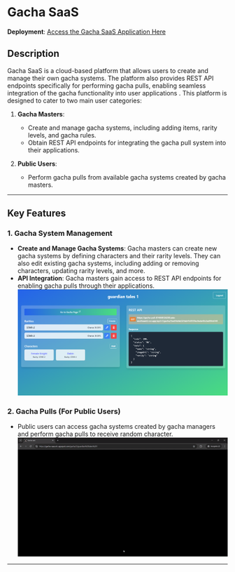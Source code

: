 # Gacha SaaS

**Deployment**: [Access the Gacha SaaS Application Here](https://gacha-saas.et.r.appspot.com/)

## Description

Gacha SaaS is a cloud-based platform that allows users to create and manage their own gacha systems. The platform also provides REST API endpoints specifically for performing gacha pulls, enabling seamless integration of the gacha functionality into user applications . This platform is designed to cater to two main user categories:

1. **Gacha Masters**:
   - Create and manage gacha systems, including adding items, rarity levels, and gacha rules.
   - Obtain REST API endpoints for integrating the gacha pull system into their applications.

2. **Public Users**:
   - Perform gacha pulls from available gacha systems created by gacha masters.

---

## Key Features

### 1. Gacha System Management 
- **Create and Manage Gacha Systems**: Gacha masters can create new gacha systems by defining characters and their rarity levels. They can also edit existing gacha systems, including adding or removing characters, updating rarity levels, and more.
- **API Integration**: Gacha masters gain access to REST API endpoints for enabling gacha pulls through their applications.  
  ![Manage Gacha](/images/manage-gacha.png)

### 2. Gacha Pulls (For Public Users)
- Public users can access gacha systems created by gacha managers and perform gacha pulls to receive random character.   
![Pull Gacha](/images/gacha-pull.gif)
---

